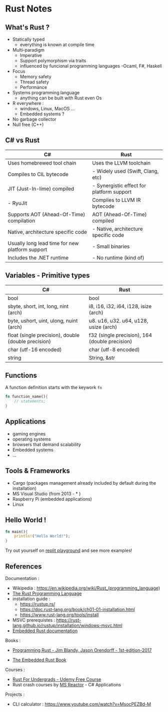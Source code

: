 # Rust Notes

## What's Rust ? 

- Statically typed
	- everything is known at compile time
- Multi-paradigm
	- Imperative
	- Support polymorphism via traits
	- influenced by funcional programming languages
		-Ocaml, F#, Haskell
- Focus
	- Memory safety
	- Thread safety
	- Performance
- Systems programming language
	- anything can be built with Rust even Os
- R everywhere : 
	- windows, Linux, MacOS ...
	- Embedded systems ? 
- No garbage collector
- Null free (C++)

## C# vs Rust 

|C#|Rust|
|--|--|
|Uses homebrewed tool chain |Uses the LLVM toolchain|
|Compiles to CIL bytecode | - Widely used (Swift, Clang, etc) | 
|JIT (Just-In-lime) compiled  | - Synergistic effect for platform support|
| - RyuJit|Complies to LLVM IR bytecode |
| Supports AOT (Ahead-Of-Time) compilation|AOT (Ahead-Of-Time) compiled |
| Native, architecture specific code | - Native, architecture specific code |
| Usually long lead time for new platform support |- Small binaries |
| Includes the .NET runtime|- No runtime (kind of) |

## Variables - Primitive types 

|C#|Rust|
|--|--|
|bool | bool|
|sbyte, short, int, long, nint (arch)| i8, i16, i32, i64, i128, isize (arch) | 
|byte, ushort, uint, ulong, nuint (arch) | u8. u16, u32. u64, u128, usize (arch)|
| float (single precision), double (double precision) |f32 (single precision), 164 (double precision)  |
| char (utf-16 encoded)  |char (utf-8 encoded)  |
| string | String, &str |


## Functions 

A function definition starts with the keywork `fn`

```rs
fn function_name(){
	// statements;
}
```
## Applications

- gaming engines
- operating systems
- browsers that demand scalability
- Embedded systems
- ...
## Tools & Frameworks

- Cargo (packages management already included by default during the installation)
- MS Visual Studio (from 2013 - * ) 
- Raspberry Pi (embedded applications)
- Linux

## Hello World !


```rs
fn main(){
	println!("Hello World!");
}
```


Try out yourself on [replit playground](https://replit.com/@afondiel/rust-notes#src/main.rs) and see more examples! 

## References

Documentation : 
- Wikipedia : https://en.wikipedia.org/wiki/Rust_(programming_language)
- [The Rust Programming Language](https://doc.rust-lang.org/book/title-page.html) 
- installation guide :  
  - https://rustup.rs/
  - https://doc.rust-lang.org/book/ch01-01-installation.html
  - https://www.rust-lang.org/tools/install
- MSVC prerequistes : https://rust-lang.github.io/rustup/installation/windows-msvc.html
- [Embedded Rust documentation](https://docs.rust-embedded.org/)

Books : 

- [Programming Rust - Jim Blandy, Jason Orendorff - 1st-edition-2017](https://github.com/afondiel/cs-books/blob/main/computer-science/programming/rust/programmingrust-1st-edition-2017-Jim%20Blandy%2C%20Jason%20Orendorff.pdf)

- [The Embedded Rust Book](https://docs.rust-embedded.org/book/index.html)


Courses : 

- [Rust For Undergrads - Udemy Free Course](https://www.udemy.com/course/rust-for-undergrads/)
- Rust crash courses by [MS Reactor](https://www.youtube.com/watch?v=wHDYReCysVY) - C# Applications

Projects : 
- CLI calculator :  https://www.youtube.com/watch?v=MsocPEZBd-M
